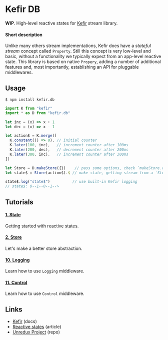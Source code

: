 # Kefir DB

**WIP**. High-level reactive states for [Kefir](kefirjs.github.io/kefir) stream library.

#### Short description

Unlike many others stream implementations, Kefir does have a *stateful stream* concept called `Property`.
Still this concept is very low-level and basic, without a functionality we typically expect from
an app-level reactive state. This library is based on native `Propery`, adding a number of additional features
and, most importantly, establishing an API for pluggable middlewares.

## Usage

```
$ npm install kefir.db
```

```js
import K from "kefir"
import * as D from "kefir.db"

let inc = (x) => x + 1
let dec = (x) => x - 1

let action$ = K.merge([
  K.constant(() => 0), // initial counter
  K.later(100, inc),   // increment counter after 100ms
  K.later(200, dec),   // decrement counter after 200ms
  K.later(300, inc),   // increment counter after 300ms
])

let Store = D.makeStore({})    // pass some options, check `makeStore.options` or docs
let state$ = Store(action$).$ // make state, getting stream from a `Store(..)` call

state$.log("state$")          // use built-in Kefir logging
// state$: 0--1--0--1-->
```

## Tutorials

#### [1. State](./tutorials/1.state)

Getting started with reactive states.

#### [2. Store](./tutorials/2.store)

Let's make a better store abstraction.

#### [10. Logging](./tutorials/10.log)

Learn how to use `Logging` middleware.

#### [11. Control](./tutorials/11.control)

Learn how to use `Control` middleware.

## Links

* [Kefir](https://kefirjs.github.io/kefir) (docs)
* [Reactive states](https://github.com/ivan-kleshnin/reactive-states) (article)
* [Unredux Project](https://github.com/ivan-kleshnin/unredux) (repo)
